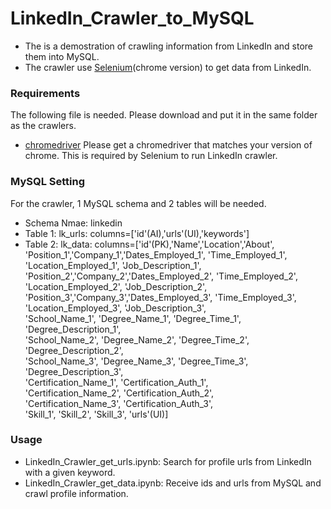 # LinkedIn_Crawler_to_MySQL
* The is a demostration of crawling information from LinkedIn and store them into MySQL.
* The crawler use [Selenium](https://github.com/SeleniumHQ/selenium)(chrome version) to get data from LinkedIn.

### Requirements
The following file is needed. Please download and put it in the same folder as the crawlers.
* [chromedriver](https://chromedriver.chromium.org/) Please get a chromedriver that matches your version of chrome. This is required by Selenium to run LinkedIn crawler.

### MySQL Setting
For the crawler, 1 MySQL schema and 2 tables will be needed.
* Schema Nmae: linkedin
* Table 1: lk_urls:
columns=['id'(AI),'urls'(UI),'keywords']
* Table 2: lk_data:
columns=['id'(PK),'Name','Location','About',\
             'Position_1','Company_1','Dates_Employed_1', 'Time_Employed_1', 'Location_Employed_1', 'Job_Description_1',\
             'Position_2','Company_2','Dates_Employed_2', 'Time_Employed_2', 'Location_Employed_2', 'Job_Description_2',\
             'Position_3','Company_3','Dates_Employed_3', 'Time_Employed_3', 'Location_Employed_3', 'Job_Description_3',\
             'School_Name_1', 'Degree_Name_1', 'Degree_Time_1', 'Degree_Description_1', \
             'School_Name_2', 'Degree_Name_2', 'Degree_Time_2', 'Degree_Description_2', \
             'School_Name_3', 'Degree_Name_3', 'Degree_Time_3', 'Degree_Description_3', \
             'Certification_Name_1', 'Certification_Auth_1',\
             'Certification_Name_2', 'Certification_Auth_2',\
             'Certification_Name_3', 'Certification_Auth_3',\
             'Skill_1', 'Skill_2', 'Skill_3', 'urls'(UI)]

### Usage
* LinkedIn_Crawler_get_urls.ipynb:
  Search for profile urls from LinkedIn with a given keyword.
* LinkedIn_Crawler_get_data.ipynb:
  Receive ids and urls from MySQL and crawl profile information.

